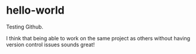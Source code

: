 # hello-world
Testing Github.

I think that being able to work on the same project as others without having version control issues sounds great!
